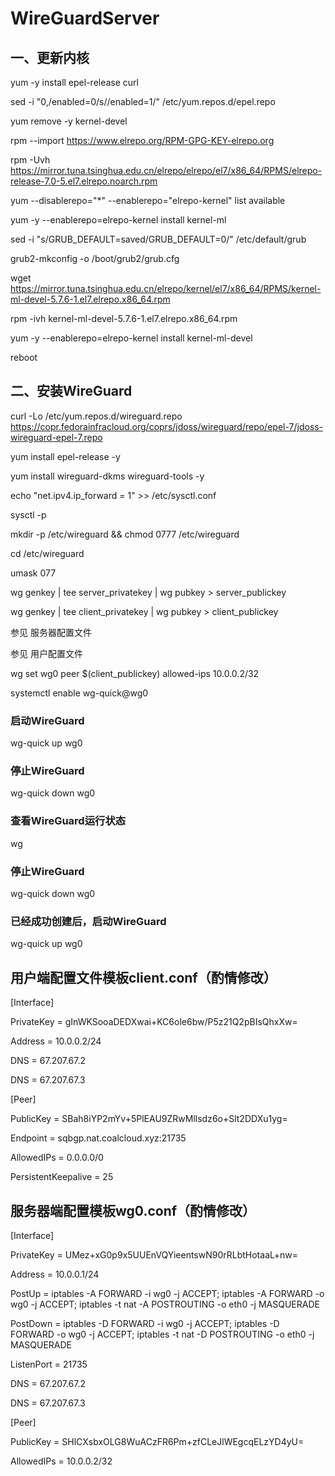 # WireGuardServer

## 一、更新内核
yum -y install epel-release curl

sed -i "0,/enabled=0/s//enabled=1/" /etc/yum.repos.d/epel.repo

yum remove -y kernel-devel

rpm --import https://www.elrepo.org/RPM-GPG-KEY-elrepo.org

rpm -Uvh https://mirror.tuna.tsinghua.edu.cn/elrepo/elrepo/el7/x86_64/RPMS/elrepo-release-7.0-5.el7.elrepo.noarch.rpm

yum --disablerepo="*" --enablerepo="elrepo-kernel" list available

yum -y --enablerepo=elrepo-kernel install kernel-ml

sed -i "s/GRUB_DEFAULT=saved/GRUB_DEFAULT=0/" /etc/default/grub

grub2-mkconfig -o /boot/grub2/grub.cfg

wget https://mirror.tuna.tsinghua.edu.cn/elrepo/kernel/el7/x86_64/RPMS/kernel-ml-devel-5.7.6-1.el7.elrepo.x86_64.rpm

rpm -ivh kernel-ml-devel-5.7.6-1.el7.elrepo.x86_64.rpm

yum -y --enablerepo=elrepo-kernel install kernel-ml-devel

reboot

## 二、安装WireGuard

curl -Lo /etc/yum.repos.d/wireguard.repo https://copr.fedorainfracloud.org/coprs/jdoss/wireguard/repo/epel-7/jdoss-wireguard-epel-7.repo

yum install epel-release -y

yum install wireguard-dkms wireguard-tools -y

echo "net.ipv4.ip_forward = 1" >> /etc/sysctl.conf

sysctl -p

mkdir -p /etc/wireguard && chmod 0777 /etc/wireguard

cd /etc/wireguard

umask 077

wg genkey | tee server_privatekey | wg pubkey > server_publickey

wg genkey | tee client_privatekey | wg pubkey > client_publickey

参见 服务器配置文件

参见 用户配置文件

wg set wg0 peer $(client_publickey) allowed-ips 10.0.0.2/32

systemctl enable wg-quick@wg0


### 启动WireGuard
wg-quick up wg0

### 停止WireGuard
wg-quick down wg0

### 查看WireGuard运行状态
wg

### 停止WireGuard
wg-quick down wg0

### 已经成功创建后，启动WireGuard
wg-quick up wg0

## 用户端配置文件模板client.conf（酌情修改）

[Interface]

PrivateKey = gInWKSooaDEDXwai+KC6ole6bw/P5z21Q2pBIsQhxXw=

Address = 10.0.0.2/24

DNS = 67.207.67.2

DNS = 67.207.67.3

[Peer]

PublicKey = SBah8iYP2mYv+5PlEAU9ZRwMllsdz6o+Slt2DDXu1yg=

Endpoint = sqbgp.nat.coalcloud.xyz:21735

AllowedIPs = 0.0.0.0/0

PersistentKeepalive = 25 

## 服务器端配置模板wg0.conf（酌情修改）

[Interface]

PrivateKey = UMez+xG0p9x5UUEnVQYieentswN90rRLbtHotaaL+nw=

Address = 10.0.0.1/24

PostUp = iptables -A FORWARD -i wg0 -j ACCEPT; iptables -A FORWARD -o wg0 -j ACCEPT; iptables -t nat -A POSTROUTING -o eth0 -j MASQUERADE

PostDown = iptables -D FORWARD -i wg0 -j ACCEPT; iptables -D FORWARD -o wg0 -j ACCEPT; iptables -t nat -D POSTROUTING -o eth0 -j MASQUERADE

ListenPort = 21735

DNS = 67.207.67.2

DNS = 67.207.67.3

[Peer]

PublicKey = SHlCXsbxOLG8WuACzFR6Pm+zfCLeJlWEgcqELzYD4yU=

AllowedIPs = 10.0.0.2/32 

